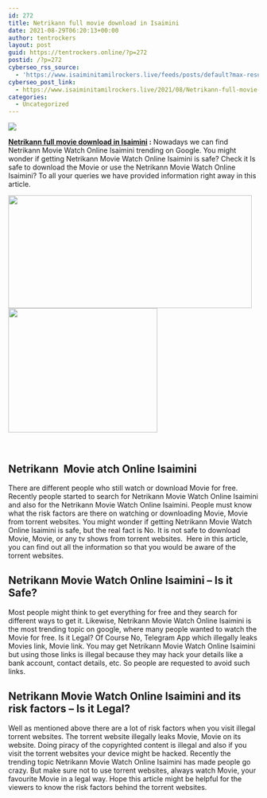 ```yaml
---
id: 272
title: Netrikann full movie download in Isaimini
date: 2021-08-29T06:20:13+00:00
author: tentrockers
layout: post
guid: https://tentrockers.online/?p=272
postid: /?p=272
cyberseo_rss_source:
  - 'https://www.isaiminitamilrockers.live/feeds/posts/default?max-results=150&start-index=1'
cyberseo_post_link:
  - https://www.isaiminitamilrockers.live/2021/08/Netrikann-full-movie-download-in-Isaimini.html
categories:
  - Uncategorized
---
```

<div class="media_block">
  <img src="https://1.bp.blogspot.com/-wUUtNoRHhYM/YRSKXXcDNcI/AAAAAAAABHg/Ar72zgt1uIwy2pmXfTuQbKGljREKOV5MgCLcBGAsYHQ/s72-w490-h227-c/netrikann.jpg" class="media_thumbnail" />
</div>

<meta content="Netrikann full movie download in Isaimini : Nowadays we can find Netrikann Movie Watch Online Isaimini trending on Google. You might wonde..." name="twitter:description" />

  


<center>
</center>

<span><b><a href="https://techsambavangal.in/netrikann-tamil-movie-online-2021/">Netrikann full movie download in Isaimini</a> :</b> Nowadays we can find Netrikann Movie Watch Online Isaimini trending on Google. You might wonder if getting Netrikann Movie Watch Online Isaimini is safe? Check it Is safe to download the Movie or use the Netrikann Movie Watch Online Isaimini? To all your queries we have provided information right away in this article.</span>

<div class="separator">
  <a href="https://1.bp.blogspot.com/-wUUtNoRHhYM/YRSKXXcDNcI/AAAAAAAABHg/Ar72zgt1uIwy2pmXfTuQbKGljREKOV5MgCLcBGAsYHQ/s600/netrikann.jpg"><img loading="lazy" border="0" data-original-height="338" data-original-width="600" height="227" src="https://1.bp.blogspot.com/-wUUtNoRHhYM/YRSKXXcDNcI/AAAAAAAABHg/Ar72zgt1uIwy2pmXfTuQbKGljREKOV5MgCLcBGAsYHQ/w490-h227/netrikann.jpg" width="490" /></a>
</div>



<div class="separator">
  <a href="https://www.tamilrockerz.online/netrikann-full-movie-download-in-isaimini/"><img loading="lazy" border="0" data-original-height="250" data-original-width="300" height="250" src="https://1.bp.blogspot.com/-nfbzYVobUik/YMlpOerzdgI/AAAAAAAAA3Y/aAupsOUs_WMY6Lv7R1OtZhI6OqaRh-YAwCPcBGAYYCw/s0/e854879156f0849f3d27a89db88ed039.png" width="300" /></a>
</div>

<span><br /></span><span id="docs-internal-guid-e9bfc984-7fff-358d-ccaa-9d3e5377da6e"></p> 

<h2 dir="ltr">
  <span>Netrikann&nbsp; Movie atch Online Isaimini</span>
</h2>

<p dir="ltr">
  <span>There are different people who still watch or download Movie for free. Recently people started to search for Netrikann Movie Watch Online Isaimini and also for the Netrikann Movie Watch Online Isaimini. People must know what the risk factors are there on watching or downloading Movie, Movie from torrent websites. You might wonder if getting Netrikann Movie Watch Online Isaimini is safe, but the real fact is No. It is not safe to download Movie, Movie, or any tv shows from torrent websites.&nbsp; Here in this article, you can find out all the information so that you would be aware of the torrent websites.</span>
</p>

<h2 dir="ltr">
  <span>Netrikann Movie Watch Online Isaimini </span><span>&#8211; </span><span>Is it Safe?</span>
</h2>

<p dir="ltr">
  <span>Most people might think to get everything for free and they search for different ways to get it. Likewise, Netrikann Movie Watch Online Isaimini is the most trending topic on google, where many people wanted to watch the Movie for free. Is it Legal? Of Course No, Telegram App which illegally leaks Movies link, Movie link. You may get Netrikann Movie Watch Online Isaimini but using those links is illegal because they may hack your details like a bank account, contact details, etc. So people are requested to avoid such links.</span>
</p>

<h2 dir="ltr">
  <span>Netrikann Movie Watch Online Isaimini and its risk factors </span><span>&#8211; Is it Legal?</span>
</h2>

<p dir="ltr">
  <span>Well as mentioned above there are a lot of risk factors when you visit illegal torrent websites. The torrent website illegally leaks Movie, Movie on its website. Doing piracy of the copyrighted content is illegal and also if you visit the torrent websites your device might be hacked. Recently the trending topic Netrikann Movie Watch Online Isaimini has made people go crazy. But make sure not to use torrent websites, always watch Movie, your favourite Movie in a legal way. Hope this article might be helpful for the viewers to know the risk factors behind the torrent websites.</span>
</p>

<p dir="ltr">
  <span>&nbsp;</span>
</p>

<p>
  </span><br /> 
  
  <center>
  </center>
</p>